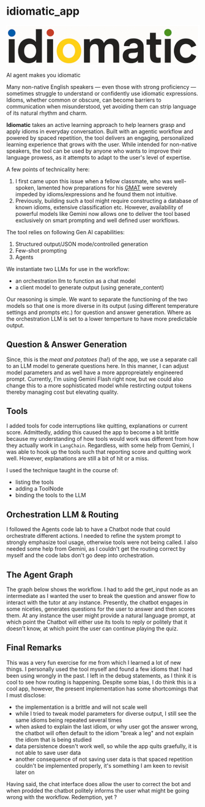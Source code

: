 # idiomatic_app

![idiomatic](idiomatic.jpeg)

AI agent makes you idiomatic

Many non-native English speakers — even those with strong proficiency — sometimes struggle to understand or confidently use idiomatic expressions. Idioms, whether common or obscure, can become barriers to communication when misunderstood, yet avoiding them can strip language of its natural rhythm and charm.

**Idiomatic** takes an active learning approach to help learners grasp and apply idioms in everyday conversation. Built with an agentic workflow and powered by spaced repetition, the tool delivers an engaging, personalized learning experience that grows with the user. While intended for non-native speakers, the tool can be used by anyone who wants to improve their language prowess, as it attempts to adapt to the user's level of expertise.

A few points of technicality here:
 1. I first came upon this issue when a fellow classmate, who was well-spoken, lamented how preparations for his [GMAT](https://www.mba.com/exams/gmat-exam) were severely impeded by idioms/expressions and he found them not intuitive.
 2. Previously, building such a tool might require constructing a database of known idioms, extensive classification etc. However, availability of powerful models like Gemini now allows one to deliver the tool based exclusively on smart prompting and well defined user workflows.

The tool relies on following Gen AI capabilities:
 1. Structured output/JSON mode/controlled generation
 2. Few-shot prompting
 3. Agents

We instantiate two LLMs for use in the workflow:
- an orchestration llm to function as a chat model
- a client model to generate output (using generate_content)

Our reasoning is simple. We want to separate the functioning of the two models so that one is more diverse in its output (using different temperature settings and prompts etc.) for question and answer generation. Where as the orchestration LLM is set to a lower temperture to have more predictable output.

## Question & Answer Generation
Since, this is the _meat and potatoes_ (ha!) of the app, we use a separate call to an LLM model to generate questions here. In this manner, I can adjust model parameters and as well have a more appropreiately engineered prompt. Currently, I'm using Gemini Flash right now, but we could also change this to a more sophisticated model while restircting output tokens thereby managing cost but elevating quality.

## Tools
I added tools for code interruptions like quitting, explanations or current score. Admittedly, adding this caused the app to become a bit brittle because my understanding of how tools would work was different from how they actually work in `LangChain`. Regardless, with some help from Gemini, I was able to hook up the tools such that reporting score and quitting work well. However, explanations are still a bit of hit or a miss.

I used the technique taught in the course of:

- listing the tools
- adding a ToolNode
- binding the tools to the LLM

## Orchestration LLM & Routing
I followed the Agents code lab to have a Chatbot node that could orchestrate different actions. I needed to refine the system prompt to strongly emphasize tool usage, otherwise tools were not being called. I also needed some help from Gemini, as I couldn't get the routing correct by myself and the code labs don't go deep into orchestration.

## The Agent Graph
The graph below shows the workflow. I had to add the get_input node as an intermediate as I wanted the user to break the question and answer flow to interact with the tutor at any instance. Presently, the chatbot engages in some niceties, generates questions for the user to answer and then scores them. At any instance the user might provide a natural language prompt, at which point the Chatbot will either use its tools to reply or politely that it doesn't know, at which point the user can continue playing the quiz.

## Final Remarks
This was a very fun exercise for me from which I learned a lot of new things. I personally used the tool myself and found a few idioms that I had been using wrongly in the past. I left in the debug statements, as I think it is cool to see how routing is happening. Despite some bias, I do think this is a cool app, however, the present implementation has some shortcomings that I must disclose:

- the implementation is a brittle and will not scale well
- while I tried to tweak model parameters for diverse output, I still see the same idioms being repeated several times
- when asked to explain the last idiom, or why user got the answer wrong, the chatbot will often default to the idiom "break a leg" and not explain the idiom that is being studied
- data persistence doesn't work well, so while the app quits graefully, it is not able to save user data
- another consequence of not saving user data is that spaced repetition couldn't be implemented properly, it's something I am keen to revisit later on

Having said, the chat interface does allow the user to correct the bot and when prodded the chatbot politely informs the user what might be going wrong with the workflow. Redemption, yet ?